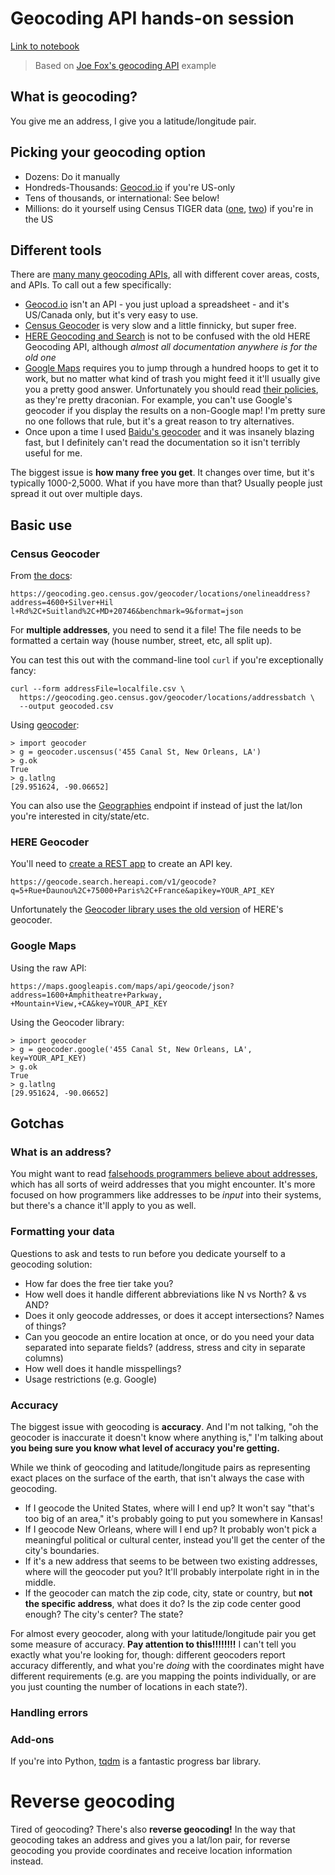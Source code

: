 # Geocoding API hands-on session

[Link to notebook](https://colab.research.google.com/github/jsoma/NICAR20-geocoding-apis/blob/master/Geocoding%20API%20worksheet.ipynb)

> Based on [Joe Fox's geocoding API](https://github.com/joemfox/NICAR20-geocoding) example

## What is geocoding?

You give me an address, I give you a latitude/longitude pair.

## Picking your geocoding option

* Dozens: Do it manually
* Hondreds-Thousands: [Geocod.io](http://geocod.io/) if you're US-only
* Tens of thousands, or international: See below! 
* Millions: do it yourself using Census TIGER data ([one](https://livebook.manning.com/book/postgis-in-action-second-edition/chapter-8/41), [two](http://web.mit.edu/11.188/www/lectures/lecture9.html)) if you're in the US

## Different tools

There are [many many geocoding APIs](https://github.com/DenisCarriere/geocoder#providers), all with different cover areas, costs, and APIs. To call out a few specifically:

* [Geocod.io](http://geocod.io/) isn't an API - you just upload a spreadsheet - and it's US/Canada only, but it's very easy to use.
* [Census Geocoder](https://geocoding.geo.census.gov/) is very slow and a little finnicky, but super free.
* [HERE Geocoding and Search](https://developer.here.com/documentation/geocoding-search-api/dev_guide/topics/endpoint-geocode-brief.html) is not to be confused with the old HERE Geocoding API, although _almost all documentation anywhere is for the old one_
* [Google Maps](https://developers.google.com/maps/documentation/geocoding/start) requires you to jump through a hundred hoops to get it to work, but no matter what kind of trash you might feed it it'll usually give you a pretty good answer. Unfortunately you should read [their policies](https://developers.google.com/maps/documentation/geocoding/policies), as they're pretty draconian. For example, you can't use Google's geocoder if you display the results on a non-Google map! I'm pretty sure no one follows that rule, but it's a great reason to try alternatives. 
* Once upon a time I used [Baidu's geocoder](http://lbsyun.baidu.com/index.php?title=webapi/guide/webservice-geocoding) and it was insanely blazing fast, but I definitely can't read the documentation so it isn't terribly useful for me.

The biggest issue is **how many free you get**. It changes over time, but it's typically 1000-2,5000. What if you have more than that? Usually people just spread it out over multiple days.

## Basic use

### Census Geocoder

From [the docs](https://geocoding.geo.census.gov/geocoder/Geocoding_Services_API.pdf):

```
https://geocoding.geo.census.gov/geocoder/locations/onelineaddress?address=4600+Silver+Hil
l+Rd%2C+Suitland%2C+MD+20746&benchmark=9&format=json
```

For **multiple addresses**, you need to send it a file! The file needs to be formatted a certain way (house number, street, etc, all split up). 

You can test this out with the command-line tool `curl` if you're exceptionally fancy:

```
curl --form addressFile=localfile.csv \
  https://geocoding.geo.census.gov/geocoder/locations/addressbatch \
  --output geocoded.csv
```

Using [geocoder](https://geocoder.readthedocs.io/):

```
> import geocoder
> g = geocoder.uscensus('455 Canal St, New Orleans, LA')
> g.ok
True
> g.latlng
[29.951624, -90.06652]
```

You can also use the [Geographies](https://geocoding.geo.census.gov/geocoder/geographies/onelineaddress?form) endpoint if instead of just the lat/lon you're interested in city/state/etc.

### HERE Geocoder

You'll need to [create a REST app](https://developer.here.com/documentation/authentication/dev_guide/topics/api-key-credentials.html) to create an API key.

```
https://geocode.search.hereapi.com/v1/geocode?q=5+Rue+Daunou%2C+75000+Paris%2C+France&apikey=YOUR_API_KEY
```

Unfortunately the [Geocoder library uses the old version](https://geocoder.readthedocs.io/providers/HERE.html) of HERE's geocoder.

### Google Maps

Using the raw API:

```
https://maps.googleapis.com/maps/api/geocode/json?address=1600+Amphitheatre+Parkway,
+Mountain+View,+CA&key=YOUR_API_KEY
```

Using the Geocoder library:

```
> import geocoder
> g = geocoder.google('455 Canal St, New Orleans, LA', key=YOUR_API_KEY)
> g.ok
True
> g.latlng
[29.951624, -90.06652]
```

## Gotchas

### What is an address?

You might want to read [falsehoods programmers believe about addresses](https://www.mjt.me.uk/posts/falsehoods-programmers-believe-about-addresses/), which has all sorts of weird addresses that you might encounter. It's more focused on how programmers like addresses to be _input_ into their systems, but there's a chance it'll apply to you as well.

### Formatting your data

Questions to ask and tests to run before you dedicate yourself to a geocoding solution:

* How far does the free tier take you?
* How well does it handle different abbreviations like N vs North? & vs AND?
* Does it only geocode addresses, or does it accept intersections? Names of things?
* Can you geocode an entire location at once, or do you need your data separated into separate fields? (address, stress and city in separate columns)
* How well does it handle misspellings?
* Usage restrictions (e.g. Google)

### Accuracy

The biggest issue with geocoding is **accuracy**. And I'm not talking, "oh the geocoder is inaccurate it doesn't know where anything is," I'm talking about **you being sure you know what level of accuracy you're getting.**

While we think of geocoding and latitude/longitude pairs as representing exact places on the surface of the earth, that isn't always the case with geocoding.

* If I geocode the United States, where will I end up? It won't say "that's too big of an area," it's probably going to put you somewhere in Kansas!
* If I geocode New Orleans, where will I end up? It probably won't pick a meaningful political or cultural center, instead you'll get the center of the city's boundaries.
* If it's a new address that seems to be between two existing addresses, where will the geocoder put you? It'll probably interpolate right in in the middle.
* If the geocoder can match the zip code, city, state or country, but **not the specific address**, what does it do? Is the zip code center good enough? The city's center? The state? 

For almost every geocoder, along with your latitude/longitude pair you get some measure of accuracy. **Pay attention to this!!!!!!!!** I can't tell you exactly what you're looking for, though: different geocoders report accuracy differently, and what you're _doing_ with the coordinates might have different requirements (e.g. are you mapping the points individually, or are you just counting the number of locations in each state?).

### Handling errors

### Add-ons

If you're into Python, [tqdm](https://github.com/tqdm/tqdm) is a fantastic progress bar library.

# Reverse geocoding

Tired of geocoding? There's also **reverse geocoding!** In the way that geocoding takes an address and gives you a lat/lon pair, for reverse geocoding you provide coordinates and receive location information instead.